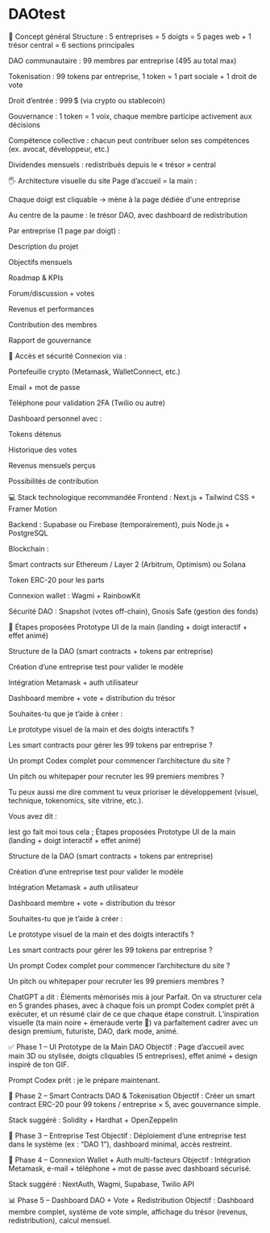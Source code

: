 # DAOtest

🧠 Concept général
Structure : 5 entreprises = 5 doigts = 5 pages web + 1 trésor central = 6 sections principales

DAO communautaire : 99 membres par entreprise (495 au total max)

Tokenisation : 99 tokens par entreprise, 1 token = 1 part sociale + 1 droit de vote

Droit d’entrée : 999 $ (via crypto ou stablecoin)

Gouvernance : 1 token = 1 voix, chaque membre participe activement aux décisions

Compétence collective : chacun peut contribuer selon ses compétences (ex. avocat, développeur, etc.)

Dividendes mensuels : redistribués depuis le « trésor » central

🖐️ Architecture visuelle du site
Page d’accueil = la main :

Chaque doigt est cliquable → mène à la page dédiée d'une entreprise

Au centre de la paume : le trésor DAO, avec dashboard de redistribution

Par entreprise (1 page par doigt) :

Description du projet

Objectifs mensuels

Roadmap & KPIs

Forum/discussion + votes

Revenus et performances

Contribution des membres

Rapport de gouvernance

🔐 Accès et sécurité
Connexion via :

Portefeuille crypto (Metamask, WalletConnect, etc.)

Email + mot de passe

Téléphone pour validation 2FA (Twilio ou autre)

Dashboard personnel avec :

Tokens détenus

Historique des votes

Revenus mensuels perçus

Possibilités de contribution

💻 Stack technologique recommandée
Frontend : Next.js + Tailwind CSS + Framer Motion

Backend : Supabase ou Firebase (temporairement), puis Node.js + PostgreSQL

Blockchain :

Smart contracts sur Ethereum / Layer 2 (Arbitrum, Optimism) ou Solana

Token ERC-20 pour les parts

Connexion wallet : Wagmi + RainbowKit

Sécurité DAO : Snapshot (votes off-chain), Gnosis Safe (gestion des fonds)

🧱 Étapes proposées
Prototype UI de la main (landing + doigt interactif + effet animé)

Structure de la DAO (smart contracts + tokens par entreprise)

Création d’une entreprise test pour valider le modèle

Intégration Metamask + auth utilisateur

Dashboard membre + vote + distribution du trésor

Souhaites-tu que je t’aide à créer :

Le prototype visuel de la main et des doigts interactifs ?

Les smart contracts pour gérer les 99 tokens par entreprise ?

Un prompt Codex complet pour commencer l’architecture du site ?

Un pitch ou whitepaper pour recruter les 99 premiers membres ?

Tu peux aussi me dire comment tu veux prioriser le développement (visuel, technique, tokenomics, site vitrine, etc.).






Vous avez dit :

lest go fait moi tous cela ; Étapes proposées
Prototype UI de la main (landing + doigt interactif + effet animé)

Structure de la DAO (smart contracts + tokens par entreprise)

Création d’une entreprise test pour valider le modèle

Intégration Metamask + auth utilisateur

Dashboard membre + vote + distribution du trésor

Souhaites-tu que je t’aide à créer :

Le prototype visuel de la main et des doigts interactifs ?

Les smart contracts pour gérer les 99 tokens par entreprise ?

Un prompt Codex complet pour commencer l’architecture du site ?

Un pitch ou whitepaper pour recruter les 99 premiers membres ?

ChatGPT a dit :
Éléments mémorisés mis à jour
Parfait. On va structurer cela en 5 grandes phases, avec à chaque fois un prompt Codex complet prêt à exécuter, et un résumé clair de ce que chaque étape construit. L’inspiration visuelle (ta main noire + émeraude verte 💎) va parfaitement cadrer avec un design premium, futuriste, DAO, dark mode, animé.

✅ Phase 1 – UI Prototype de la Main DAO
Objectif : Page d’accueil avec main 3D ou stylisée, doigts cliquables (5 entreprises), effet animé + design inspiré de ton GIF.

Prompt Codex prêt : je le prépare maintenant.

🧠 Phase 2 – Smart Contracts DAO & Tokenisation
Objectif : Créer un smart contract ERC-20 pour 99 tokens / entreprise × 5, avec gouvernance simple.

Stack suggéré : Solidity + Hardhat + OpenZeppelin

🧪 Phase 3 – Entreprise Test
Objectif : Déploiement d’une entreprise test dans le système (ex : “DAO 1”), dashboard minimal, accès restreint.

🔐 Phase 4 – Connexion Wallet + Auth multi-facteurs
Objectif : Intégration Metamask, e-mail + téléphone + mot de passe avec dashboard sécurisé.

Stack suggéré : NextAuth, Wagmi, Supabase, Twilio API

📊 Phase 5 – Dashboard DAO + Vote + Redistribution
Objectif : Dashboard membre complet, système de vote simple, affichage du trésor (revenus, redistribution), calcul mensuel.
